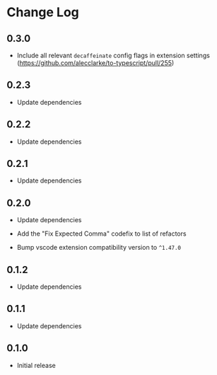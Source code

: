 # Change Log

## 0.3.0

- Include all relevant `decaffeinate` config flags in extension settings (https://github.com/alecclarke/to-typescript/pull/255)

## 0.2.3

- Update dependencies

## 0.2.2

- Update dependencies

## 0.2.1

- Update dependencies

## 0.2.0

- Update dependencies

- Add the "Fix Expected Comma" codefix to list of refactors

- Bump vscode extension compatibility version to `^1.47.0`

## 0.1.2

- Update dependencies

## 0.1.1

- Update dependencies

## 0.1.0

- Initial release
